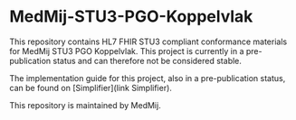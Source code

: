 # MedMij-STU3-PGO-Koppelvlak
This repository contains HL7 FHIR STU3 compliant conformance materials for MedMij STU3 PGO Koppelvlak. This project is currently in a pre-publication status and can therefore not be considered stable.

The implementation guide for this project, also in a pre-publication status, can be found on [Simplifier](link Simplifier).

This repository is maintained by MedMij.